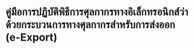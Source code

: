 คู่มือการปฏิบัติพิธีการศุลกากรทางอิเล็กทรอนิกส์ว่าด้วยกระบวนการทางศุลกากรสำหรับการส่งออก (e-Export)
===







<!--stackedit_data:
eyJoaXN0b3J5IjpbMTg2NTU0MDc2NywtMzk3MjY1NzM5XX0=
-->